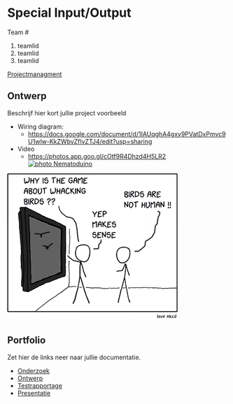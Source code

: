# Special Input/Output
Team #
1. teamlid 
2. teamlid
3. teamlid

[Projectmanagment]() <Trello scrumboard bijvoorbeeld>

## Ontwerp
Beschrijf hier kort jullie project
voorbeeld
* Wiring diagram:
  * https://docs.google.com/document/d/1IAUqghA4gxy9PVatDxPmvc9U1wlw-KkZWbvZflvZTJ4/edit?usp=sharing
* Video
  * https://photos.app.goo.gl/cOtf9R4Dhzd4H5LR2
[![photo Nematoduino](video/image1.jpg "photo Nematoduino")](https://photos.app.goo.gl/cOtf9R4Dhzd4H5LR2)

![image](image.jpg)

## Portfolio
Zet hier de links neer naar jullie documentatie.

* [Onderzoek]()
* [Ontwerp]()
* [Testrapportage]()
* [Presentatie]()
